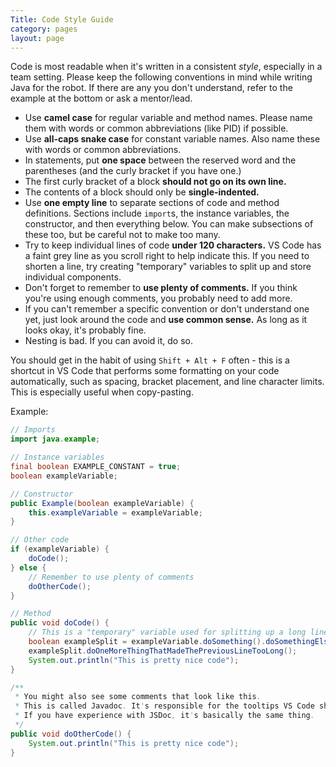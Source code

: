 ```yaml
---
Title: Code Style Guide
category: pages
layout: page
---
```

Code is most readable when it's written in a consistent _style_, especially in a team setting. Please keep the following conventions in mind while writing Java for the robot. If there are any you don't understand, refer to the example at the bottom or ask a mentor/lead.
- Use **camel case** for regular variable and method names. Please name them with words or common abbreviations (like PID) if possible.
- Use **all-caps snake case** for constant variable names. Also name these with words or common abbreviations.
- In statements, put **one space** between the reserved word and the parentheses (and the curly bracket if you have one.)
- The first curly bracket of a block **should not go on its own line.**
- The contents of a block should only be **single-indented.**
- Use **one empty line** to separate sections of code and method definitions. Sections include `import`s, the instance variables, the constructor, and then everything below. You can make subsections of these too, but be careful not to make too many.
- Try to keep individual lines of code **under 120 characters.** VS Code has a faint grey line as you scroll right to help indicate this. If you need to shorten a line, try creating "temporary" variables to split up and store individual components.
- Don't forget to remember to **use plenty of comments.** If you think you're using enough comments, you probably need to add more.
- If you can't remember a specific convention or don't understand one yet, just look around the code and **use common sense.** As long as it looks okay, it's probably fine.
- Nesting is bad. If you can avoid it, do so.

You should get in the habit of using `Shift + Alt + F` often - this is a shortcut in VS Code that performs some formatting on your code automatically, such as spacing, bracket placement, and line character limits. This is especially useful when copy-pasting.

Example:
```java
// Imports
import java.example;

// Instance variables
final boolean EXAMPLE_CONSTANT = true;
boolean exampleVariable;

// Constructor
public Example(boolean exampleVariable) {
    this.exampleVariable = exampleVariable;
}

// Other code
if (exampleVariable) {
    doCode();
} else {
    // Remember to use plenty of comments
    doOtherCode();
}

// Method
public void doCode() {
    // This is a "temporary" variable used for splitting up a long line of code
    boolean exampleSplit = exampleVariable.doSomething().doSomethingElse();
    exampleSplit.doOneMoreThingThatMadeThePreviousLineTooLong();
    System.out.println("This is pretty nice code");
}

/**
 * You might also see some comments that look like this.
 * This is called Javadoc. It's responsible for the tooltips VS Code shows when you hover over something.
 * If you have experience with JSDoc, it's basically the same thing.
 */
public void doOtherCode() {
    System.out.println("This is pretty nice code");
} 
```